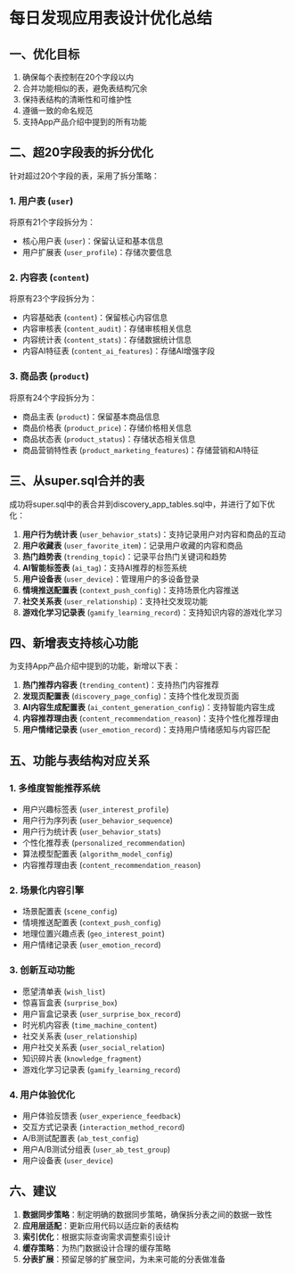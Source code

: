 # 每日发现应用表设计优化总结

## 一、优化目标

1. 确保每个表控制在20个字段以内
2. 合并功能相似的表，避免表结构冗余
3. 保持表结构的清晰性和可维护性
4. 遵循一致的命名规范
5. 支持App产品介绍中提到的所有功能

## 二、超20字段表的拆分优化

针对超过20个字段的表，采用了拆分策略：

### 1. 用户表 (`user`)

将原有21个字段拆分为：
- 核心用户表 (`user`)：保留认证和基本信息
- 用户扩展表 (`user_profile`)：存储次要信息

### 2. 内容表 (`content`)

将原有23个字段拆分为：
- 内容基础表 (`content`)：保留核心内容信息
- 内容审核表 (`content_audit`)：存储审核相关信息
- 内容统计表 (`content_stats`)：存储数据统计信息
- 内容AI特征表 (`content_ai_features`)：存储AI增强字段

### 3. 商品表 (`product`)

将原有24个字段拆分为：
- 商品主表 (`product`)：保留基本商品信息
- 商品价格表 (`product_price`)：存储价格相关信息
- 商品状态表 (`product_status`)：存储状态相关信息
- 商品营销特性表 (`product_marketing_features`)：存储营销和AI特征

## 三、从super.sql合并的表

成功将super.sql中的表合并到discovery_app_tables.sql中，并进行了如下优化：

1. **用户行为统计表** (`user_behavior_stats`)：支持记录用户对内容和商品的互动
2. **用户收藏表** (`user_favorite_item`)：记录用户收藏的内容和商品
3. **热门趋势表** (`trending_topic`)：记录平台热门关键词和趋势
4. **AI智能标签表** (`ai_tag`)：支持AI推荐的标签系统
5. **用户设备表** (`user_device`)：管理用户的多设备登录
6. **情境推送配置表** (`context_push_config`)：支持场景化内容推送
7. **社交关系表** (`user_relationship`)：支持社交发现功能
8. **游戏化学习记录表** (`gamify_learning_record`)：支持知识内容的游戏化学习

## 四、新增表支持核心功能

为支持App产品介绍中提到的功能，新增以下表：

1. **热门推荐内容表** (`trending_content`)：支持热门内容推荐
2. **发现页配置表** (`discovery_page_config`)：支持个性化发现页面
3. **AI内容生成配置表** (`ai_content_generation_config`)：支持智能内容生成
4. **内容推荐理由表** (`content_recommendation_reason`)：支持个性化推荐理由
5. **用户情绪记录表** (`user_emotion_record`)：支持用户情绪感知与内容匹配

## 五、功能与表结构对应关系

### 1. 多维度智能推荐系统
- 用户兴趣标签表 (`user_interest_profile`)
- 用户行为序列表 (`user_behavior_sequence`)
- 用户行为统计表 (`user_behavior_stats`)
- 个性化推荐表 (`personalized_recommendation`)
- 算法模型配置表 (`algorithm_model_config`)
- 内容推荐理由表 (`content_recommendation_reason`)

### 2. 场景化内容引擎
- 场景配置表 (`scene_config`)
- 情境推送配置表 (`context_push_config`)
- 地理位置兴趣点表 (`geo_interest_point`)
- 用户情绪记录表 (`user_emotion_record`)

### 3. 创新互动功能
- 愿望清单表 (`wish_list`)
- 惊喜盲盒表 (`surprise_box`)
- 用户盲盒记录表 (`user_surprise_box_record`)
- 时光机内容表 (`time_machine_content`)
- 社交关系表 (`user_relationship`)
- 用户社交关系表 (`user_social_relation`)
- 知识碎片表 (`knowledge_fragment`)
- 游戏化学习记录表 (`gamify_learning_record`)

### 4. 用户体验优化
- 用户体验反馈表 (`user_experience_feedback`)
- 交互方式记录表 (`interaction_method_record`)
- A/B测试配置表 (`ab_test_config`)
- 用户A/B测试分组表 (`user_ab_test_group`)
- 用户设备表 (`user_device`)

## 六、建议

1. **数据同步策略**：制定明确的数据同步策略，确保拆分表之间的数据一致性
2. **应用层适配**：更新应用代码以适应新的表结构
3. **索引优化**：根据实际查询需求调整索引设计
4. **缓存策略**：为热门数据设计合理的缓存策略
5. **分表扩展**：预留足够的扩展空间，为未来可能的分表做准备 